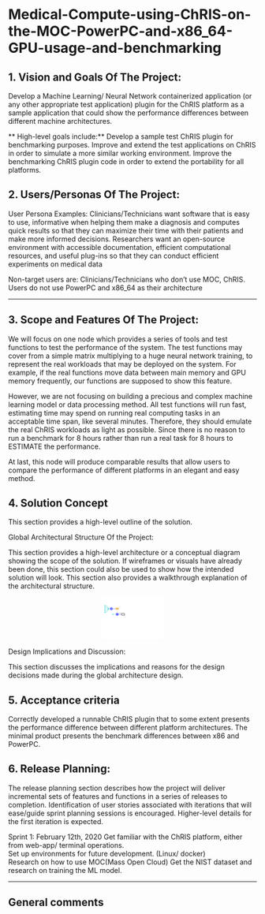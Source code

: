 # Medical-Compute-using-ChRIS-on-the-MOC-PowerPC-and-x86_64-GPU-usage-and-benchmarking

## 1.   Vision and Goals Of The Project:

Develop a Machine Learning/ Neural Network containerized application (or any other appropriate test application) plugin for the ChRIS platform as a sample application that could show the performance differences between different machine architectures.

** High-level goals include:**
Develop a sample test ChRIS plugin for benchmarking purposes.
Improve and extend the test applications on ChRIS in order to simulate a more similar working environment.
Improve the benchmarking ChRIS plugin code in order to extend the portability for all platforms.

## 2. Users/Personas Of The Project:

User Persona Examples:
Clinicians/Technicians want software that is easy to use, informative when helping them make a diagnosis and computes quick results so that they can maximize their time with their patients and make more informed decisions. 
Researchers want an open-source environment with accessible documentation, efficient computational resources, and useful plug-ins so that they can conduct efficient experiments on medical data

Non-target users are:
Clinicians/Technicians who don’t use MOC, ChRIS.
Users do not use PowerPC and x86_64 as their architecture


** **

## 3.   Scope and Features Of The Project:

We will focus on one node which provides a series of tools and test functions to test the performance of the system. The test functions may cover from a simple matrix multiplying to a huge neural network training, to represent the real workloads that may be deployed on the system. For example, if the real functions move data between main memory and GPU memory frequently, our functions are supposed to show this feature.


However, we are not focusing on building a precious and complex machine learning model or data processing method. All test functions will run fast, estimating time may spend on running real computing tasks in an acceptable time span, like several minutes. Therefore, they should emulate the real ChRIS workloads as light as possible. Since there is no reason to run a benchmark for 8 hours rather than run a real task for 8 hours to ESTIMATE the performance.

At last, this node will produce comparable results that allow users to compare the performance of different platforms in an elegant and easy method.

## 4. Solution Concept

This section provides a high-level outline of the solution.

Global Architectural Structure Of the Project:

This section provides a high-level architecture or a conceptual diagram showing the scope of the solution. If wireframes or visuals have already been done, this section could also be used to show how the intended solution will look. This section also provides a walkthrough explanation of the architectural structure.

<center><img src="./diagram001.png" width=25% display=block></img></center>

Design Implications and Discussion:

This section discusses the implications and reasons for the design decisions made during the global architecture design.

## 5. Acceptance criteria

Correctly developed a runnable ChRIS plugin that to some extent presents the performance difference between different platform architectures.
The minimal product presents the benchmark differences between x86 and PowerPC.


## 6.  Release Planning:

The release planning section describes how the project will deliver incremental sets of features and functions in a series of releases to completion. Identification of user stories associated with iterations that will ease/guide sprint planning sessions is encouraged. Higher-level details for the first iteration is expected.

Sprint 1: February 12th, 2020
	Get familiar with the ChRIS platform, either from web-app/ terminal operations.  
Set up environments for future development. (Linux/ docker)  
	Research on how to use MOC(Mass Open Cloud)
	Get the NIST dataset and research on training the ML model. 


** **

## General comments


